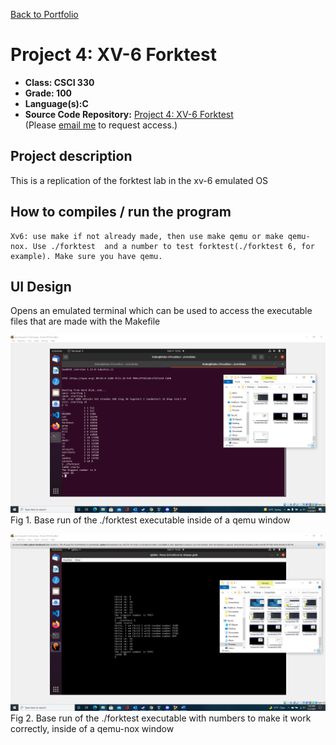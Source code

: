[Back to Portfolio](./)

Project 4: XV-6 Forktest
===============

-   **Class: CSCI 330** 
-   **Grade: 100**
-   **Language(s):C**
-   **Source Code Repository:** [Project 4: XV-6 Forktest](https://github.com/BACollins96/xv6-Blake)  
    (Please [email me](mailto:bacollins1@csustudent.net?subject=GitHub%20Access) to request access.)

## Project description

This is a replication of the forktest lab in the xv-6 emulated OS 

## How to compiles / run the program

```
Xv6: use make if not already made, then use make qemu or make qemu-nox. Use ./forktest  and a number to test forktest(./forktest 6, for example). Make sure you have qemu.
```

## UI Design

Opens an emulated terminal which can be used to access the executable files that are made with the Makefile

![screenshot](Seniorscreenshots/Screenshot(91).png)
Fig 1. Base run of the ./forktest executable inside of a qemu window

![screenshot](Seniorscreenshots/Screenshot(92).png)
Fig 2. Base run of the ./forktest executable with numbers to make it work correctly, inside of a qemu-nox window
